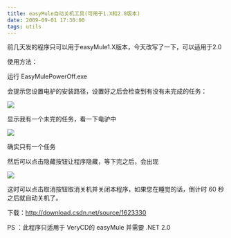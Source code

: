 ```yaml
---
title: easyMule自动关机工具(可用于1.X和2.0版本)
date: 2009-09-01 17:30:00
tags: utils
---
```


前几天发的程序只可以用于easyMule1.X版本，今天改写了一下，可以适用于2.0

使用方法：

运行  EasyMulePowerOff.exe

会提示您设置电驴的安装路径，设置好之后会检查到有没有未完成的任务：

![](/images/images/p_blog_csdn_net/cuipengfei1/EntryImages/20090901/截图00.jpg)

显示我有一个未完的任务，看一下电驴中

![](/images/images/p_blog_csdn_net/cuipengfei1/EntryImages/20090901/截图01.jpg)

确实只有一个任务

然后可以点击隐藏按钮让程序隐藏，等下完之后，会出现

![](/images/images/p_blog_csdn_net/cuipengfei1/EntryImages/20090901/截图02.jpg)

这时可以点击取消按钮取消关机并关闭本程序，如果您在睡觉的话，倒计时  60  秒之后就自动关机了。

下载：<http://download.csdn.net/source/1623330>

PS  ：此程序只适用于  VeryCD的  easyMule  并需要  .NET 2.0
